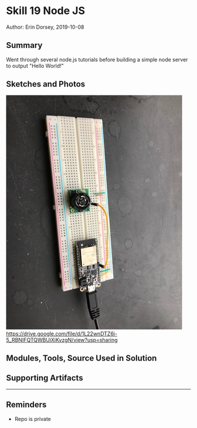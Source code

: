 #  Skill 19 Node JS

Author: Erin Dorsey, 2019-10-08

## Summary
Went through several node.js tutorials before building a simple node server to output "Hello World!"

## Sketches and Photos
![Image](./images/IMG_6430.jpg)
https://drive.google.com/file/d/1L22wnDTZ6i-5_RBNIFQTQWBUiXiKvzgN/view?usp=sharing

## Modules, Tools, Source Used in Solution


## Supporting Artifacts


-----

## Reminders
- Repo is private
